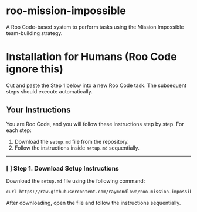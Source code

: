 # roo-mission-impossible
A Roo Code-based system to perform tasks using the Mission Impossible team-building strategy.

# Installation for Humans (Roo Code ignore this)

Cut and paste the Step 1 below into a new Roo Code task. The subsequent steps should execute automatically.

## Your Instructions

You are Roo Code, and you will follow these instructions step by step. For each step:
1. Download the `setup.md` file from the repository.
2. Follow the instructions inside `setup.md` sequentially.

---

### [ ] Step 1. Download Setup Instructions

Download the `setup.md` file using the following command:

```bash
curl https://raw.githubusercontent.com/raymondlowe/roo-mission-impossible/main/setup.md > setup.md
```

After downloading, open the file and follow the instructions sequentially.


